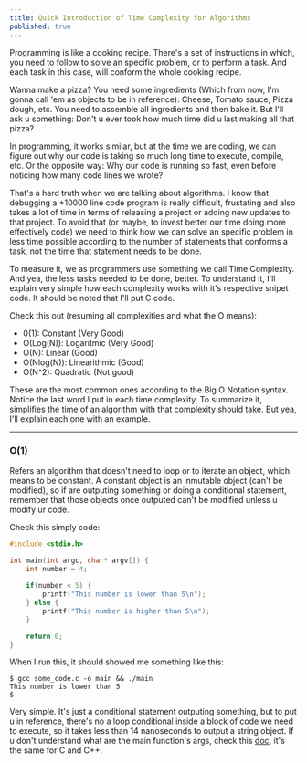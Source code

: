 ```yaml
---
title: Quick Introduction of Time Complexity for Algorithms
published: true
---
```



Programming is like a cooking recipe. There's a set of instructions in which, you need to follow to solve an specific problem, or to perform a task. And each task in this case, will conform the whole cooking recipe. 

Wanna make a pizza? You need some ingredients (Which from now, I'm gonna call 'em as objects to be in reference): Cheese, Tomato sauce, Pizza dough, etc. You need to assemble all ingredients and then bake it. But I'll ask u something: Don't u ever took how much time did u last making all that pizza? 

In programming, it works similar, but at the time we are coding, we can figure out why our code is taking so much long time to execute, compile, etc. Or the opposite way: Why our code is running so fast, even before noticing how many code lines we wrote?

That's a hard truth when we are talking about algorithms. I know that debugging a +10000 line code program is really difficult, frustating and also takes a lot of time in terms of releasing a project or adding new updates to that project. To avoid that (or maybe, to invest better our time doing more effectively code) we need to think how we can solve an specific problem in less time possible according to the number of statements that conforms a task, not the time that statement needs to be done.  

To measure it, we as programmers use something we call Time Complexity. And yea, the less tasks needed to be done, better. To understand it, I'll explain very simple how each complexity works with it's respective snipet code. It should be noted that I'll put C code. 

Check this out (resuming all complexities and what the O means):
- 0(1): Constant (Very Good)
- O(Log(N)): Logaritmic (Very Good)
- O(N): Linear (Good)
- O(Nlog(N)): Linearithmic (Good)
- O(N^2): Quadratic (Not good)

These are the most common ones according to the Big O Notation syntax. Notice the last word I put in each time complexity. To summarize it, simplifies the time of an algorithm with that complexity should take. But yea, I'll explain each one with an example. 

* * *

### O(1)

Refers an algorithm that doesn't need to loop or to iterate an object, which means to be constant. A constant object is an inmutable object (can't be modified), so if are outputing something or doing a conditional statement, remember that those objects once outputed can't be modified unless u modify ur code. 

Check this simply code:

```c
#include <stdio.h>

int main(int argc, char* argv[]) {
    int number = 4;
    
    if(number < 5) {
        printf("This number is lower than 5\n");
    } else {
        printf("This number is higher than 5\n");
    }

    return 0;
}
```
When I run this, it should showed me something like this: 

```
$ gcc some_code.c -o main && ./main
This number is lower than 5
$
```

Very simple. It's just a conditional statement outputing something, but to put u in reference, there's no a loop conditional inside a block of code we need to execute, so it takes less than 14 nanoseconds to output a string object. If u don't understand what are the main function's args, check this [doc](https://linuxhint.com/argc-argv-cpp/), it's the same for C and C++. 




